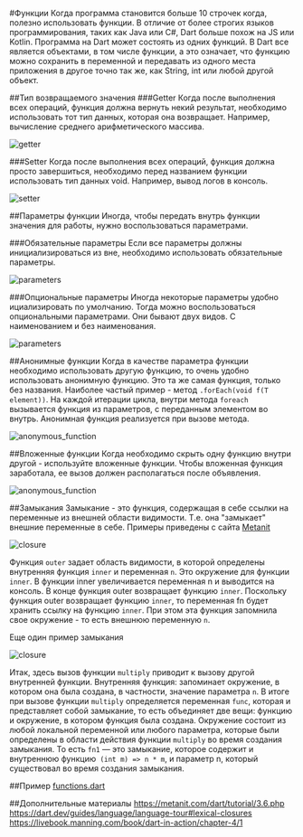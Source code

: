 #Функции
Когда программа становится больше 10 строчек когда, полезно использовать функции.
В отличие от более строгих языков программирования, таких как Java или C#,
Dart больше похож на JS или Kotlin. Программа на Dart может состоять из одних функций.
В Dart все является объектами, в том числе функции, а это означает,
что функцию можно сохранить в переменной и передавать из одного места 
приложения в другое точно так же, как String, int или любой другой объект.

##Тип возвращаемого значения
###Getter
Когда после выполнения всех операций, функция должна вернуть некий результат,
необходимо использовать тот тип данных, которая она возвращает. Например,
вычисление среднего арифметического массива.

![getter](functions_sample_1.png)

###Setter
Когда после выполнения всех операций, функция должна просто завершиться,
необходимо перед названием функции использовать тип данных void. Например,
вывод логов в консоль.

![setter](functions_sample_2.png)

##Параметры функции
Иногда, чтобы передать внутрь функции значения для работы, нужно воспользоваться параметрами.

###Обязательные параметры
Если все параметры должны инициализироваться из вне, необходимо использовать обязательные параметры.

![parameters](functions_sample_3.png)

###Опциональные параметры
Иногда некоторые параметры удобно ициализировать по умолчанию.
Тогда можно воспользоваться опциональными параметрами. Они бывают двух видов.
С наименованием и без наименования.

![parameters](functions_sample_4.png)

##Анонимные функции
Когда в качестве параметра функции необходимо использовать другую функцию, то очень удобно
использовать анонимную функцию. Это та же самая функция, только без названия. Наиболее частый
пример - метод `.forEach(void f(T element))`. На каждой итерации цикла, внутри метода `foreach`
вызывается функция из параметров, с переданным элементом во внутрь. Анонимная функция реализуется
при вызове метода.

![anonymous_function](functions_sample_5.png)
 
##Вложенные функции
Когда необходимо скрыть одну функцию внутри другой - используйте вложенные функции.
Чтобы вложенная функция заработала, ее вызов должен располагаться после объявления.

![anonymous_function](functions_sample_6.png)

##Замыкания
Замыкание - это функция, содержащая в себе ссылки на переменные из внешней области видимости.
Т.е. она "замыкает" внешние переменные в себе.
Примеры приведены с сайта [Metanit](https://metanit.com/dart/tutorial/3.6.php)

![closure](functions_sample_7.png)

Функция `outer` задает область видимости, в которой определены внутренняя функция `inner` 
и переменная `n`. Это окружение для функции `inner`. В функции inner увеличивается переменная
n и выводится на консоль. В конце функция outer возвращает функцию `inner`.
Поскольку функция outer возвращает функцию `inner`, то переменная fn будет хранить ссылку
на функцию `inner`. При этом эта функция запомнила свое окружение - то есть внешнюю переменную `n`.

Еще один пример замыкания

![closure](functions_sample_8.png)

Итак, здесь вызов функции `multiply` приводит к вызову другой внутренней функции.
Внутренняя функция: запоминает окружение, в котором она была создана, в частности,
значение параметра `n`. В итоге при вызове функции `multiply` определяется переменная `func`,
которая и представляет собой замыкание, то есть объединяет две вещи: функцию и окружение,
в котором функция была создана. Окружение состоит из любой локальной переменной или любого
параметра, которые были определены в области действия функции `multiply` во время создания
замыкания. То есть `fn1` — это замыкание, которое содержит и внутреннюю функцию` (int m) => n * m`,
и параметр n, который существовал во время создания замыкания.

##Пример
[functions.dart](functions.dart)

##Дополнительные материалы
https://metanit.com/dart/tutorial/3.6.php
https://dart.dev/guides/language/language-tour#lexical-closures
https://livebook.manning.com/book/dart-in-action/chapter-4/1